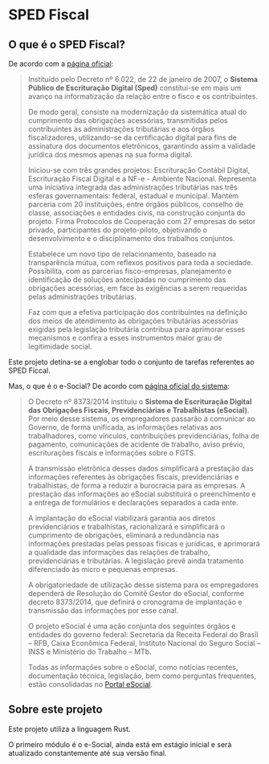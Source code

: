 # SPED Fiscal

## O que é o SPED Fiscal?

De acordo com a [página oficial](http://sped.rfb.gov.br/pagina/show/964): 

>Instituído pelo Decreto nº 6.022, de 22 de janeiro de 2007, o **Sistema Público de Escrituração Digital (Sped)** constitui-se em mais um avanço na informatização da relação entre o fisco e os contribuintes.
>
>De modo geral, consiste na modernização da sistemática atual do cumprimento das obrigações acessórias, transmitidas pelos contribuintes às administrações tributárias e aos órgãos fiscalizadores, utilizando-se da certificação digital para fins de assinatura dos documentos eletrônicos, garantindo assim a validade jurídica dos mesmos apenas na sua forma digital.
>
>Iniciou-se com três grandes projetos: Escrituração Contábil Digital, Escrituração Fiscal Digital e a NF-e - Ambiente Nacional.
>Representa uma iniciativa integrada das administrações tributárias nas três esferas governamentais: federal, estadual e municipal.
>Mantém parceria com 20 instituições, entre órgãos públicos, conselho de classe, associações e entidades civis, na construção conjunta do projeto.
>Firma Protocolos de Cooperação com 27 empresas do setor privado, participantes do projeto-piloto, objetivando o desenvolvimento e o disciplinamento dos trabalhos conjuntos.
>
>Estabelece um novo tipo de relacionamento, baseado na transparência mútua, com reflexos positivos para toda a sociedade.
>Possibilita, com as parcerias fisco-empresas, planejamento e identificação de soluções antecipadas no cumprimento das obrigações acessórias, em face às exigências a serem requeridas pelas administrações tributárias.
>
>Faz com que a efetiva participação dos contribuintes na definição dos meios de atendimento às obrigações tributárias acessórias exigidas pela legislação tributária contribua para aprimorar esses mecanismos e confira a esses instrumentos maior grau de legitimidade social.


Este projeto detina-se a englobar todo o conjunto de tarefas referentes ao SPED Ficcal.

Mas, o que é o e-Social? De acordo com [página oficial do sistema](http://sped.rfb.gov.br/pagina/show/1507):

>O Decreto nº 8373/2014 instituiu o **Sistema de Escrituração Digital das Obrigações Fiscais, Previdenciárias e Trabalhistas (eSocial)**. Por meio desse sistema, os empregadores passarão a comunicar ao Governo, de forma unificada, as informações relativas aos trabalhadores, como vínculos, contribuições previdenciárias, folha de pagamento, comunicações de acidente de trabalho, aviso prévio, escriturações fiscais e informações sobre o FGTS.
>
>A transmissão eletrônica desses dados simplificará a prestação das informações referentes às obrigações fiscais, previdenciárias e trabalhistas, de forma a reduzir a burocracia para as empresas. A prestação das informações ao eSocial substituirá o preenchimento e a entrega de formulários e declarações separados a cada ente.
>
>A implantação do eSocial viabilizará garantia aos diretos previdenciários e trabalhistas, racionalizará e simplificará o cumprimento de obrigações, eliminará a redundância nas informações prestadas pelas pessoas físicas e jurídicas, e aprimorará a qualidade das informações das relações de trabalho, previdenciárias e tributárias. A legislação prevê ainda tratamento diferenciado às micro e pequenas empresas.
>
>A obrigatoriedade de utilização desse sistema para os empregadores dependerá de Resolução do Comitê Gestor do eSocial, conforme decreto 8373/2014, que definirá o cronograma de implantação e transmissão das informações por esse canal.
>
>O projeto eSocial é uma ação conjunta dos seguintes órgãos e entidades do governo federal: Secretaria da Receita Federal do Brasil – RFB, Caixa Econômica Federal, Instituto Nacional do Seguro Social – INSS e Ministério do Trabalho – MTb.
>
>Todas as informações sobre o eSocial, como notícias recentes, documentação técnica, legislação, bem como perguntas frequentes, estão consolidadas no [Portal eSocial](https://www.gov.br/esocial/pt-br).

## Sobre este projeto

Este projeto utiliza a linguagem Rust.

O primeiro módulo é o e-Social, ainda está em estágio inicial e será atualizado constantemente até sua versão final.
